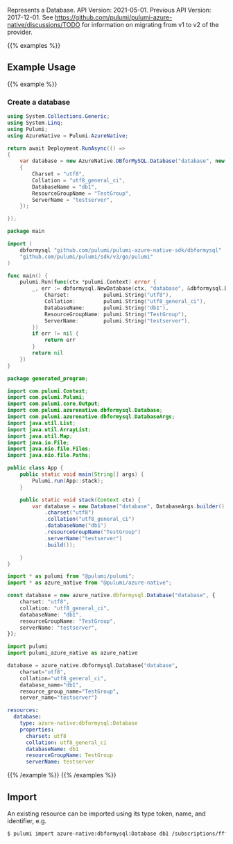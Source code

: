 Represents a Database.
API Version: 2021-05-01.
Previous API Version: 2017-12-01. See https://github.com/pulumi/pulumi-azure-native/discussions/TODO for information on migrating from v1 to v2 of the provider.

{{% examples %}}
## Example Usage
{{% example %}}
### Create a database
```csharp
using System.Collections.Generic;
using System.Linq;
using Pulumi;
using AzureNative = Pulumi.AzureNative;

return await Deployment.RunAsync(() => 
{
    var database = new AzureNative.DBforMySQL.Database("database", new()
    {
        Charset = "utf8",
        Collation = "utf8_general_ci",
        DatabaseName = "db1",
        ResourceGroupName = "TestGroup",
        ServerName = "testserver",
    });

});


```

```go
package main

import (
	dbformysql "github.com/pulumi/pulumi-azure-native-sdk/dbformysql"
	"github.com/pulumi/pulumi/sdk/v3/go/pulumi"
)

func main() {
	pulumi.Run(func(ctx *pulumi.Context) error {
		_, err := dbformysql.NewDatabase(ctx, "database", &dbformysql.DatabaseArgs{
			Charset:           pulumi.String("utf8"),
			Collation:         pulumi.String("utf8_general_ci"),
			DatabaseName:      pulumi.String("db1"),
			ResourceGroupName: pulumi.String("TestGroup"),
			ServerName:        pulumi.String("testserver"),
		})
		if err != nil {
			return err
		}
		return nil
	})
}

```

```java
package generated_program;

import com.pulumi.Context;
import com.pulumi.Pulumi;
import com.pulumi.core.Output;
import com.pulumi.azurenative.dbformysql.Database;
import com.pulumi.azurenative.dbformysql.DatabaseArgs;
import java.util.List;
import java.util.ArrayList;
import java.util.Map;
import java.io.File;
import java.nio.file.Files;
import java.nio.file.Paths;

public class App {
    public static void main(String[] args) {
        Pulumi.run(App::stack);
    }

    public static void stack(Context ctx) {
        var database = new Database("database", DatabaseArgs.builder()        
            .charset("utf8")
            .collation("utf8_general_ci")
            .databaseName("db1")
            .resourceGroupName("TestGroup")
            .serverName("testserver")
            .build());

    }
}

```

```typescript
import * as pulumi from "@pulumi/pulumi";
import * as azure_native from "@pulumi/azure-native";

const database = new azure_native.dbformysql.Database("database", {
    charset: "utf8",
    collation: "utf8_general_ci",
    databaseName: "db1",
    resourceGroupName: "TestGroup",
    serverName: "testserver",
});

```

```python
import pulumi
import pulumi_azure_native as azure_native

database = azure_native.dbformysql.Database("database",
    charset="utf8",
    collation="utf8_general_ci",
    database_name="db1",
    resource_group_name="TestGroup",
    server_name="testserver")

```

```yaml
resources:
  database:
    type: azure-native:dbformysql:Database
    properties:
      charset: utf8
      collation: utf8_general_ci
      databaseName: db1
      resourceGroupName: TestGroup
      serverName: testserver

```

{{% /example %}}
{{% /examples %}}

## Import

An existing resource can be imported using its type token, name, and identifier, e.g.

```sh
$ pulumi import azure-native:dbformysql:Database db1 /subscriptions/ffffffff-ffff-ffff-ffff-ffffffffffff/resourceGroups/TestGroup/providers/Microsoft.DBforMySQL/flexibleServers/testserver/databases/db1 
```
